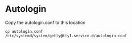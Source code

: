 # Autologin
Copy the autologin.conf to this location
```
cp autologin.conf /etc/systemd/system/getty@tty1.service.d/autologin.conf
```
